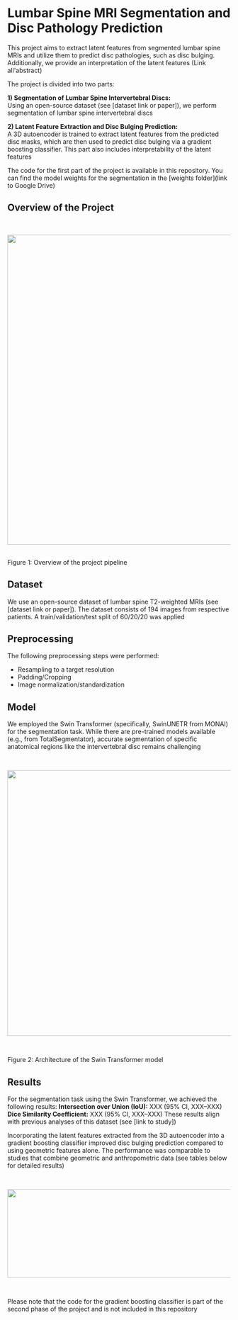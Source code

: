 # Lumbar Spine MRI Segmentation and Disc Pathology Prediction
This project aims to extract latent features from segmented lumbar spine MRIs and utilize them to predict disc pathologies, such as disc bulging. Additionally, we provide an interpretation of the latent features (Link all'abstract)

The project is divided into two parts:

**1) Segmentation of Lumbar Spine Intervertebral Discs:**  
Using an open-source dataset (see [dataset link or paper]), we perform segmentation of lumbar spine intervertebral discs

**2) Latent Feature Extraction and Disc Bulging Prediction:**  
A 3D autoencoder is trained to extract latent features from the predicted disc masks, which are then used to predict disc bulging via a gradient boosting classifier. This part also includes interpretability of the latent features


The code for the first part of the project is available in this repository. You can find the model weights for the segmentation in the [weights folder](link to Google Drive)

## Overview of the Project

<br>

<p align="center">
  <img src="https://github.com/user-attachments/assets/6ed63476-5508-43e7-b8d1-cfade770fca9.png" width="700" height="700">
</p>

<br>
Figure 1: Overview of the project pipeline



## Dataset
We use an open-source dataset of lumbar spine T2-weighted MRIs (see [dataset link or paper]). The dataset consists of 194 images from respective patients. A train/validation/test split of 60/20/20 was applied

## Preprocessing
The following preprocessing steps were performed:
* Resampling to a target resolution
* Padding/Cropping
* Image normalization/standardization

## Model
We employed the Swin Transformer (specifically, SwinUNETR from MONAI) for the segmentation task. While there are pre-trained models available (e.g., from TotalSegmentator), accurate segmentation of specific anatomical regions like the intervertebral disc remains challenging


<br>

<p align="center">
  <img src="https://github.com/user-attachments/assets/f2e67094-c69d-4b11-b020-02e284a540f7.png" width="700" height="600">
</p>

<br>





Figure 2: Architecture of the Swin Transformer model

## Results
For the segmentation task using the Swin Transformer, we achieved the following results:
**Intersection over Union (IoU):** XXX (95% CI, XXX–XXX) 
**Dice Similarity Coefficient:** XXX (95% CI, XXX–XXX)
These results align with previous analyses of this dataset (see [link to study])

Incorporating the latent features extracted from the 3D autoencoder into a gradient boosting classifier improved disc bulging prediction compared to using geometric features alone. The performance was comparable to studies that combine geometric and anthropometric data (see tables below for detailed results)


<br>

<p align="center">
  <img src="https://github.com/user-attachments/assets/b0617f68-768a-4b4d-adb5-ede4948184be.png" width="700" height="200">
</p>

<br>





Please note that the code for the gradient boosting classifier is part of the second phase of the project and is not included in this repository

